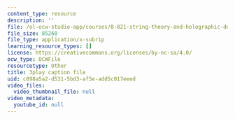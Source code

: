 ```yaml
---
content_type: resource
description: ''
file: /ol-ocw-studio-app/courses/8-821-string-theory-and-holographic-duality-fall-2014/c898a5a2d5315bd3af5eadd5c017eeed_-mrxN8XcQOQ.vtt
file_size: 85260
file_type: application/x-subrip
learning_resource_types: []
license: https://creativecommons.org/licenses/by-nc-sa/4.0/
ocw_type: OCWFile
resourcetype: Other
title: 3play caption file
uid: c898a5a2-d531-5bd3-af5e-add5c017eeed
video_files:
  video_thumbnail_file: null
video_metadata:
  youtube_id: null
---
```

